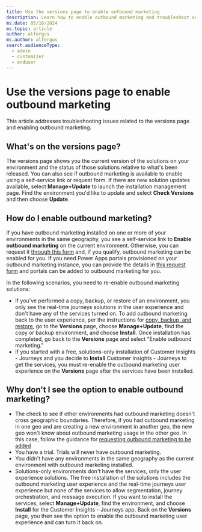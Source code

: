 ```yaml
---
title: Use the versions page to enable outbound marketing
description: Learn how to enable outbound marketing and troubleshoot version control in Dynamics 365 Customer Insights - Journeys.
ms.date: 05/16/2024
ms.topic: article
author: alfergus
ms.author: alfergus
search.audienceType: 
  - admin
  - customizer
  - enduser
---
```


# Use the versions page to enable outbound marketing

This article addresses troubleshooting issues related to the versions page and enabling outbound marketing.

## What's on the versions page?

The versions page shows you the current version of the solutions on your environment and the status of those solutions relative to what's been released. You can also see if outbound marketing is available to enable using a self-service link or request form. If there are new solution updates available, select **Manage+Update** to launch the installation management page. Find the environment you'd like to update and select **Check Versions** and then choose **Update**.

## How do I enable outbound marketing?

If you have outbound marketing installed on one or more of your environments in the same geography, you see a self-service link to **Enable outbound marketing** on the current environment. Otherwise, you can request it [through this form](https://go.microsoft.com/fwlink/?linkid=2272241) and, if you qualify, outbound marketing can be enabled for you. If you need Power Apps portals provisioned on your outbound marketing instance, you can provide the details in [this request form](https://go.microsoft.com/fwlink/?linkid=2272236) and portals can be added to outbound marketing for you. 

In the following scenarios, you need to re-enable outbound marketing solutions:
- If you've performed a copy, backup, or restore of an environment, you only see the real-time journeys solutions in the user experience and don't have any of the services turned on. To add outbound marketing back to the user experience, per the instructions for [copy, backup, and restore](copy-or-restore.md), go to the **Versions** page, choose **Manage+Update**, find the copy or backup environment, and choose **Install**. Once installation has completed, go back to the **Versions** page and select "Enable outbound marketing."
- If you started with a free, solutions-only installation of Customer Insights - Journeys and you decide to **Install** Customer Insights - Journeys to get the services, you must re-enable the outbound marketing user experience on the **Versions** page after the services have been installed.

## Why don't I see the option to enable outbound marketing?

- The check to see if other environments had outbound marketing doesn't cross geographic boundaries. Therefore, if you had outbound marketing in one geo and are creating a new environment in another geo, the new geo won't know about outbound marketing usage in the other geo. In this case, follow the guidance for [requesting outbound marketing to be added](transition-overview.md#if-the-enable-link-isnt-available-or-doesnt-work)
- You have a trial. Trials will never have outbound marketing.
- You didn't have any environments in the same geography as the current environment with outbound marketing installed.
- Solutions-only environments don't have the services, only the user experience solutions. The free installation of the solutions includes the outbound marketing user experience and the real-time journeys user experience but none of the services to allow segmentation, journey orchestration, and message execution. If you want to install the services, select **Manage+Update**, find the environment, and choose **Install** for the Customer Insights - Journeys app. Back on the **Versions** page, you then see the option to enable the outbound marketing user experience and can turn it back on.
